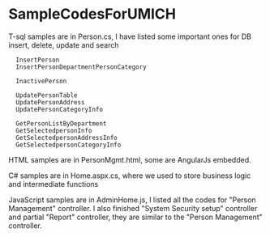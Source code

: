 # SampleCodesForUMICH
T-sql samples are in Person.cs, I have listed some important ones for DB insert, delete, update and search
      
      InsertPerson
      InsertPersonDepartmentPersonCategory

      InactivePerson

      UpdatePersonTable
      UpdatePersonAddress
      UpdatePersonCategoryInfo

      GetPersonListByDepartment
      GetSelectedpersonInfo
      GetSelectedpersonAddressInfo
      GetSelectedpersonCategoryInfo

HTML samples are in PersonMgmt.html, some are AngularJs embedded. 

C# samples are in Home.aspx.cs, where we used to store business logic and intermediate functions

JavaScript samples are in AdminHome.js, I listed all the codes for "Person Management" controller. I also finished "System Security setup" controller and partial "Report" controller, they are similar to the "Person Management" controller.
